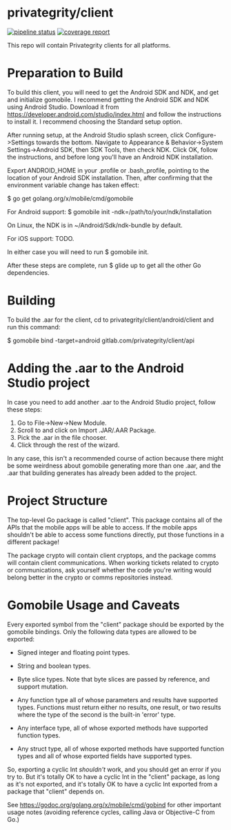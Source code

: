 # privategrity/client

[![pipeline status](https://gitlab.com/privategrity/client/badges/master/pipeline.svg)](https://gitlab.com/privategrity/client/commits/master)
[![coverage report](https://gitlab.com/privategrity/client/badges/master/coverage.svg)](https://gitlab.com/privategrity/client/commits/master)

This repo will contain Privategrity clients for all platforms.

Preparation to Build
==

To build this client, you will need to get the Android SDK and NDK, and get and
initialize gomobile. I recommend getting the Android SDK and NDK using Android
Studio. Download it from https://developer.android.com/studio/index.html and
follow the instructions to install it. I recommend choosing the Standard setup
option.

After running setup, at the Android Studio splash screen, click
Configure-\>Settings towards the bottom. Navigate to Appearance &
Behavior-\>System Settings-\>Android SDK, then SDK Tools, then check NDK. Click
OK, follow the instructions, and before long you'll have an Android NDK
installation.

Export ANDROID\_HOME in your .profile or .bash\_profile, pointing to the
location of your Android SDK installation. Then, after confirming that the
environment variable change has taken effect:

 $ go get golang.org/x/mobile/cmd/gomobile
 
For Android support:
 $ gomobile init -ndk=/path/to/your/ndk/installation

On Linux, the NDK is in ~/Android/Sdk/ndk-bundle by default.

For iOS support: TODO.

In either case you will need to run $ gomobile init.

After these steps are complete, run $ glide up to get all the other Go
dependencies.

Building
==

To build the .aar for the client, cd to privategrity/client/android/client and
run this command:

$ gomobile bind -target=android gitlab.com/privategrity/client/api

Adding the .aar to the Android Studio project
==

In case you need to add another .aar to the Android Studio project, follow
these steps:

1. Go to File-\>New-\>New Module.
1. Scroll to and click on Import .JAR/.AAR Package.
1. Pick the .aar in the file chooser.
1. Click through the rest of the wizard.

In any case, this isn't a recommended course of action because there might be
some weirdness about gomobile generating more than one .aar, and the .aar that
building generates has already been added to the project.

Project Structure
==

The top-level Go package is called "client". This package contains all of the
APIs that the mobile apps will be able to access. If the mobile apps shouldn't
be able to access some functions directly, put those functions in a different
package!

The package crypto will contain client cryptops, and the package comms will
contain client communications. When working tickets related to crypto or
communications, ask yourself whether the code you're writing would belong
better in the crypto or comms repositories instead.

Gomobile Usage and Caveats
==

Every exported symbol from the "client" package should be exported by the
gomobile bindings. Only the following data types are allowed to be exported:

- Signed integer and floating point types.

- String and boolean types.

- Byte slice types. Note that byte slices are passed by reference,
  and support mutation.

- Any function type all of whose parameters and results have
  supported types. Functions must return either no results,
  one result, or two results where the type of the second is
  the built-in 'error' type.

- Any interface type, all of whose exported methods have
  supported function types.

- Any struct type, all of whose exported methods have
  supported function types and all of whose exported fields
  have supported types.

So, exporting a cyclic Int _shouldn't_ work, and you should get an error if you
try to. But it's totally OK to have a cyclic Int in the "client" package, as
long as it's not exported, and it's totally OK to have a cyclic Int exported
from a package that "client" depends on.

See https://godoc.org/golang.org/x/mobile/cmd/gobind for other important usage
notes (avoiding reference cycles, calling Java or Objective-C from Go.)
